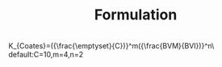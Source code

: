 # <center>Formulation</center>
<script type="text/javascript"
src="http://cdn.mathjax.org/mathjax/latest/MathJax.js?config=TeX-AMS-MML_HTMLorMML">
</script>
<br>K_{Coates}=({\frac{\emptyset}{C})}^m({\frac{BVM}{BVI})}^n\ default:C=10,m=4,n=2

